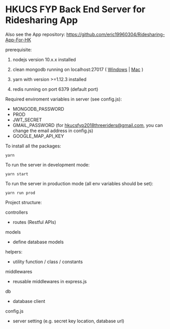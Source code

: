 # HKUCS FYP Back End Server for Ridesharing App


Also see the App repository: https://github.com/eric19960304/Ridesharing-App-For-HK

prerequisite:

1. nodejs version 10.x.x installed

2. clean mongodb running on localhost:27017 ( [Windows](https://stackoverflow.com/questions/20796714/how-do-i-start-mongo-db-from-windows) | [Mac](https://stackoverflow.com/questions/18452023/installing-and-running-mongodb-on-osx) )

3. yarn with version >=1.12.3 installed

4. redis running on port 6379 (default port)


Required enviroment variables in server (see config.js):
* MONGODB_PASSWORD
* PROD
* JWT_SECRET
* GMAIL_PASSWORD (for hkucsfyp2018threeriders@gmail.com, you can change the email address in config.js)
* GOOGLE_MAP_API_KEY


To install all the packages:

`yarn`

To run the server in development mode:

`yarn start`

To run the server in production mode (all env variables should be set):

`yarn run prod`


Project structure:

controllers

* routes (Restful APIs)

models

* define database models

helpers: 

* utility function / class / constants


middlewares

* reusable middlewares in express.js


db

* database client

config.js

* server setting (e.g. secret key location, database url)
